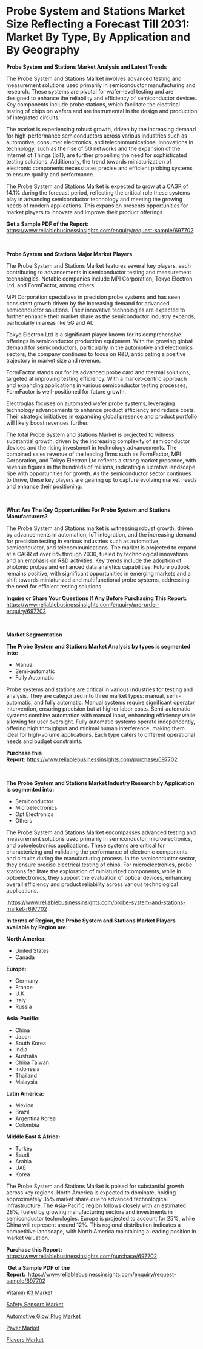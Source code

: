 <p><h1>Probe System and Stations Market Size Reflecting a Forecast Till 2031: Market By Type, By Application and By Geography</h1></p><p><strong>Probe System and Stations Market Analysis and Latest Trends</strong></p>
<p><p>The Probe System and Stations Market involves advanced testing and measurement solutions used primarily in semiconductor manufacturing and research. These systems are pivotal for wafer-level testing and are designed to enhance the reliability and efficiency of semiconductor devices. Key components include probe stations, which facilitate the electrical testing of chips on wafers and are instrumental in the design and production of integrated circuits.</p><p>The market is experiencing robust growth, driven by the increasing demand for high-performance semiconductors across various industries such as automotive, consumer electronics, and telecommunications. Innovations in technology, such as the rise of 5G networks and the expansion of the Internet of Things (IoT), are further propelling the need for sophisticated testing solutions. Additionally, the trend towards miniaturization of electronic components necessitates precise and efficient probing systems to ensure quality and performance.</p><p>The Probe System and Stations Market is expected to grow at a CAGR of 14.1% during the forecast period, reflecting the critical role these systems play in advancing semiconductor technology and meeting the growing needs of modern applications. This expansion presents opportunities for market players to innovate and improve their product offerings.</p></p>
<p><strong>Get a Sample PDF of the Report:&nbsp;</strong> <a href="https://www.reliablebusinessinsights.com/enquiry/request-sample/697702?utm_campaign=113&utm_medium=2&utm_source=Github&utm_content=ia&utm_term=16122024&utm_id=probe-system-and-stations">https://www.reliablebusinessinsights.com/enquiry/request-sample/697702</a></p>
<p>&nbsp;</p>
<p><strong>Probe System and Stations Major Market Players</strong></p>
<p><p>The Probe System and Stations Market features several key players, each contributing to advancements in semiconductor testing and measurement technologies. Notable companies include MPI Corporation, Tokyo Electron Ltd, and FormFactor, among others.</p><p>MPI Corporation specializes in precision probe systems and has seen consistent growth driven by the increasing demand for advanced semiconductor solutions. Their innovative technologies are expected to further enhance their market share as the semiconductor industry expands, particularly in areas like 5G and AI.</p><p>Tokyo Electron Ltd is a significant player known for its comprehensive offerings in semiconductor production equipment. With the growing global demand for semiconductors, particularly in the automotive and electronics sectors, the company continues to focus on R&D, anticipating a positive trajectory in market size and revenue.</p><p>FormFactor stands out for its advanced probe card and thermal solutions, targeted at improving testing efficiency. With a market-centric approach and expanding applications in various semiconductor testing processes, FormFactor is well-positioned for future growth.</p><p>Electroglas focuses on automated wafer probe systems, leveraging technology advancements to enhance product efficiency and reduce costs. Their strategic initiatives in expanding global presence and product portfolio will likely boost revenues further.</p><p>The total Probe System and Stations Market is projected to witness substantial growth, driven by the increasing complexity of semiconductor devices and the rising investment in technology advancements. The combined sales revenue of the leading firms such as FormFactor, MPI Corporation, and Tokyo Electron Ltd reflects a strong market presence, with revenue figures in the hundreds of millions, indicating a lucrative landscape ripe with opportunities for growth. As the semiconductor sector continues to thrive, these key players are gearing up to capture evolving market needs and enhance their positioning.</p></p>
<p>&nbsp;</p>
<p><strong>What Are The Key Opportunities For Probe System and Stations Manufacturers?</strong></p>
<p><p>The Probe System and Stations market is witnessing robust growth, driven by advancements in automation, IoT integration, and the increasing demand for precision testing in various industries such as automotive, semiconductor, and telecommunications. The market is projected to expand at a CAGR of over 6% through 2030, fueled by technological innovations and an emphasis on R&D activities. Key trends include the adoption of photonic probes and enhanced data analytics capabilities. Future outlook remains positive, with significant opportunities in emerging markets and a shift towards miniaturized and multifunctional probe systems, addressing the need for efficient testing solutions.</p></p>
<p><strong>Inquire or Share Your Questions If Any Before Purchasing This Report:</strong> <a href="https://www.reliablebusinessinsights.com/enquiry/pre-order-enquiry/697702?utm_campaign=113&utm_medium=2&utm_source=Github&utm_content=ia&utm_term=16122024&utm_id=probe-system-and-stations">https://www.reliablebusinessinsights.com/enquiry/pre-order-enquiry/697702</a></p>
<p>&nbsp;</p>
<p><strong>Market Segmentation</strong></p>
<p><strong>The Probe System and Stations Market Analysis by types is segmented into:</strong></p>
<p><ul><li>Manual</li><li>Semi-automatic</li><li>Fully Automatic</li></ul></p>
<p><p>Probe systems and stations are critical in various industries for testing and analysis. They are categorized into three market types: manual, semi-automatic, and fully automatic. Manual systems require significant operator intervention, ensuring precision but at higher labor costs. Semi-automatic systems combine automation with manual input, enhancing efficiency while allowing for user oversight. Fully automatic systems operate independently, offering high throughput and minimal human interference, making them ideal for high-volume applications. Each type caters to different operational needs and budget constraints.</p></p>
<p><strong>Purchase this Report:&nbsp;</strong><a href="https://www.reliablebusinessinsights.com/purchase/697702?utm_campaign=113&utm_medium=2&utm_source=Github&utm_content=ia&utm_term=16122024&utm_id=probe-system-and-stations">https://www.reliablebusinessinsights.com/purchase/697702</a></p>
<p>&nbsp;</p>
<p><strong>The Probe System and Stations Market Industry Research by Application is segmented into:</strong></p>
<p><ul><li>Semiconductor</li><li>Microelectronics</li><li>Opt Electronics</li><li>Others</li></ul></p>
<p><p>The Probe System and Stations Market encompasses advanced testing and measurement solutions used primarily in semiconductor, microelectronics, and optoelectronics applications. These systems are critical for characterizing and validating the performance of electronic components and circuits during the manufacturing process. In the semiconductor sector, they ensure precise electrical testing of chips. For microelectronics, probe stations facilitate the exploration of miniaturized components, while in optoelectronics, they support the evaluation of optical devices, enhancing overall efficiency and product reliability across various technological applications.</p></p>
<p><a href="https://www.reliablebusinessinsights.com/probe-system-and-stations-market-r697702?utm_campaign=113&utm_medium=2&utm_source=Github&utm_content=ia&utm_term=16122024&utm_id=probe-system-and-stations">&nbsp;https://www.reliablebusinessinsights.com/probe-system-and-stations-market-r697702</a></p>
<p><strong>In terms of Region, the Probe System and Stations Market Players available by Region are:</strong></p>
<p>
    <p> <strong> North America: </strong>
        <ul>
            <li>United States</li>
            <li>Canada</li>
        </ul>
        </p> 
    <p> <strong> Europe: </strong>
        <ul>
            <li>Germany</li>
            <li>France</li>
            <li>U.K.</li>
            <li>Italy</li>
            <li>Russia</li>
        </ul>
        </p> 
    <p> <strong> Asia-Pacific: </strong>
        <ul>
            <li>China</li>
            <li>Japan</li>
            <li>South Korea</li>
            <li>India</li>
            <li>Australia</li>
            <li>China Taiwan</li>
            <li>Indonesia</li>
            <li>Thailand</li>
            <li>Malaysia</li>
        </ul>
        </p> 
    <p> <strong> Latin America: </strong>
        <ul>
            <li>Mexico</li>
            <li>Brazil</li>
            <li>Argentina Korea</li>
            <li>Colombia</li>
        </ul>
        </p> 
    <p> <strong> Middle East & Africa: </strong>
        <ul>
            <li>Turkey</li>
            <li>Saudi</li>
            <li>Arabia</li>
            <li>UAE</li>
            <li>Korea</li>
        </ul>
    </p>
    </p>
<p><p>The Probe System and Stations Market is poised for substantial growth across key regions. North America is expected to dominate, holding approximately 35% market share due to advanced technological infrastructure. The Asia-Pacific region follows closely with an estimated 28%, fueled by growing manufacturing sectors and investments in semiconductor technologies. Europe is projected to account for 25%, while China will represent around 12%. This regional distribution indicates a competitive landscape, with North America maintaining a leading position in market valuation.</p></p>
<p><strong>Purchase this Report: </strong><a href="https://www.reliablebusinessinsights.com/purchase/697702?utm_campaign=113&utm_medium=2&utm_source=Github&utm_content=ia&utm_term=16122024&utm_id=probe-system-and-stations">https://www.reliablebusinessinsights.com/purchase/697702</a></p>
<p>&nbsp;<strong>Get a Sample PDF of the Report:&nbsp;&nbsp;</strong><a href="https://www.reliablebusinessinsights.com/enquiry/request-sample/697702?utm_campaign=113&utm_medium=2&utm_source=Github&utm_content=ia&utm_term=16122024&utm_id=probe-system-and-stations">https://www.reliablebusinessinsights.com/enquiry/request-sample/697702</a></p>
<p><strong></strong></p>
<p><p><a href="https://www.linkedin.com/pulse/f-my-mkt-intel-xkfif?utm_campaign=113&utm_medium=2&utm_source=Github&utm_content=ia&utm_term=16122024&utm_id=probe-system-and-stations">Vitamin K3 Market</a></p><p><a href="https://www.linkedin.com/pulse/analyzing-projected-cagr-63-safety-sensors-market-analysis-n0c0e?utm_campaign=113&utm_medium=2&utm_source=Github&utm_content=ia&utm_term=16122024&utm_id=probe-system-and-stations">Safety Sensors Market</a></p><p><a href="https://www.linkedin.com/pulse/automotive-glow-plug-market-insights-provide-historical-vlyhe?utm_campaign=113&utm_medium=2&utm_source=Github&utm_content=ia&utm_term=16122024&utm_id=probe-system-and-stations">Automotive Glow Plug Market</a></p><p><a href="https://www.linkedin.com/pulse/key-trends-driving-paver-market-growth-68-cagr-from-2024-2031-srqee?utm_campaign=113&utm_medium=2&utm_source=Github&utm_content=ia&utm_term=16122024&utm_id=probe-system-and-stations">Paver Market</a></p><p><a href="https://www.linkedin.com/pulse/in-depth-market-analysis-flavors-trends-size-projected-cagr-5xhpf?utm_campaign=113&utm_medium=2&utm_source=Github&utm_content=ia&utm_term=16122024&utm_id=probe-system-and-stations">Flavors Market</a></p></p>